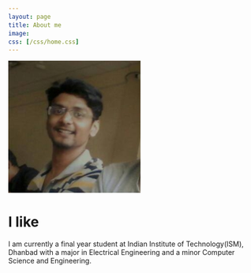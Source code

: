 ```yaml
---
layout: page
title: About me
image: 
css: [/css/home.css]
---
```


<section class="hero">
     <div class="hero-inner">
         <div class="hero-container">
            <img src="/img/profile.jpg" alt="author thumb" class="dot">
        </div>
     </div>
</section>

<!-- Typed.js --> 
<script src="/js/jquery-1.11.2.min.js"></script> <!-- Typed.js uses old jquery ver -->
<script src="/js/typed.js" type="text/javascript"></script>
<script>
  $(function(){
    $(".typed").typed({
      strings: [ " to know things.", " to code my way through life."],
      typeSpeed: 100,
      loop: true,
      backDelay: 1000
    });
  });
</script>

<div class="mobile-js-hide">
  <div class="row">
    <div class="col-sm-12">
      <div class="text-center">
          <h1>I like<span class="typed" style="color:#890000"></span></h1>
      </div>
    </div>
  </div>
</div>


I am currently a final year student at Indian Institute of Technology(ISM), Dhanbad with a major in Electrical Engineering and a minor Computer Science and Engineering.
